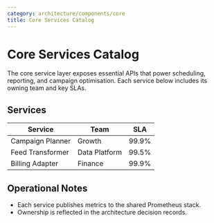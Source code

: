 ```yaml
---
category: architecture/components/core
title: Core Services Catalog
---
```


# Core Services Catalog

The core service layer exposes essential APIs that power scheduling, reporting,
and campaign optimisation. Each service below includes its owning team and key
SLAs.

## Services

| Service | Team | SLA |
|---------|------|-----|
| Campaign Planner | Growth | 99.9% |
| Feed Transformer | Data Platform | 99.5% |
| Billing Adapter | Finance | 99.9% |

## Operational Notes

- Each service publishes metrics to the shared Prometheus stack.
- Ownership is reflected in the architecture decision records.
